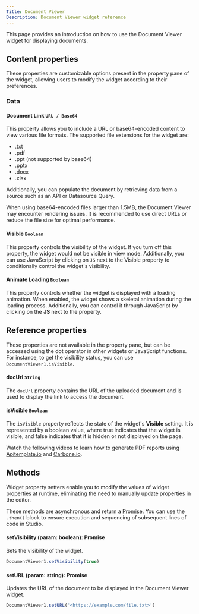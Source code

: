 ```yaml
---
Title: Document Viewer
Description: Document Viewer widget reference
---
```


<!--
README

For guidance on how to write documenation, see https://dev.stage.spread.ai/docs/contributor/guide.html. Contact Documentation when this document is ready for review.
-->

This page provides an introduction on how to use the Document Viewer widget for displaying documents.

## Content properties

These properties are customizable options present in the property pane of the widget, allowing users to modify the widget according to their preferences.

### Data

#### Document Link `URL / Base64`

This property allows you to include a URL or base64-encoded content to view various file formats. The supported file extensions for the widget are:

* .txt
* .pdf
* .ppt (not supported by base64)
* .pptx
* .docx
* .xlsx

Additionally, you can populate the document by retrieving data from a source such as an API or Datasource Query.

When using base64-encoded files larger than 1.5MB, the Document Viewer may encounter rendering issues. It is recommended to use direct URLs or reduce the file size for optimal performance.

#### Visible `Boolean`

This property controls the visibility of the widget. If you turn off this property, the widget would not be visible in view mode. Additionally, you can use JavaScript by clicking on `JS` next to the Visible property to conditionally control the widget's visibility.

#### Animate Loading `Boolean`

This property controls whether the widget is displayed with a loading animation. When enabled, the widget shows a skeletal animation during the loading process. Additionally, you can control it through JavaScript by clicking on the **JS** next to the property.

## Reference properties

These properties are not available in the property pane, but can be accessed using the dot operator in other widgets or JavaScript functions. For instance, to get the visibility status, you can use `DocumentViewer1.isVisible`.

#### docUrl `String`

The `docUrl` property contains the URL of the uploaded document and is used to display the link to access the document.

#### isVisible `Boolean`

The `isVisible` property reflects the state of the widget's **Visible** setting. It is represented by a boolean value, where true indicates that the widget is visible, and false indicates that it is hidden or not displayed on the page.

Watch the following videos to learn how to generate PDF reports using [Apitemplate.io](https://www.youtube.com/watch?v=8j6Z9bZvLqA) and [Carbone.io](https://www.youtube.com/watch?v=xlthDth2S6Q).

## Methods

Widget property setters enable you to modify the values of widget properties at runtime, eliminating the need to manually update properties in the editor.

These methods are asynchronous and return a [Promise](/writing-code-in-studio/using-js-promises.md). You can use the `.then()` block to ensure execution and sequencing of subsequent lines of code in Studio.

#### setVisibility (param: boolean): Promise

Sets the visibility of the widget.

```js
DocumentViewer1.setVisibility(true)
```

#### setURL (param: string): Promise

Updates the URL of the document to be displayed in the Document Viewer widget.

```js
DocumentViewer1.setURL('<https://example.com/file.txt>')
```
